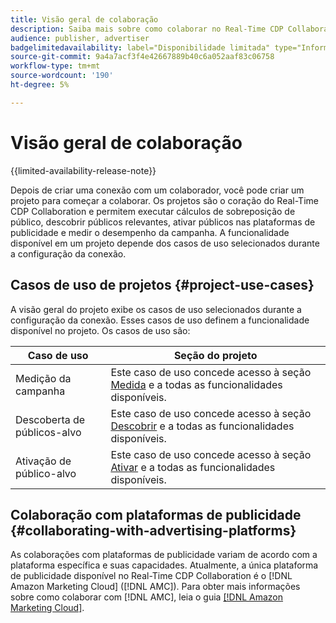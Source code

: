 ```yaml
---
title: Visão geral de colaboração
description: Saiba mais sobre como colaborar no Real-Time CDP Collaboration.
audience: publisher, advertiser
badgelimitedavailability: label="Disponibilidade limitada" type="Informative" url="https://helpx.adobe.com/br/legal/product-descriptions/real-time-customer-data-platform-collaboration.html newtab=true"
source-git-commit: 9a4a7acf3f4e42667889b40c6a052aaf83c06758
workflow-type: tm+mt
source-wordcount: '190'
ht-degree: 5%

---
```


# Visão geral de colaboração

{{limited-availability-release-note}}

Depois de criar uma conexão com um colaborador, você pode criar um projeto para começar a colaborar. Os projetos são o coração do Real-Time CDP Collaboration e permitem executar cálculos de sobreposição de público, descobrir públicos relevantes, ativar públicos nas plataformas de publicidade e medir o desempenho da campanha. A funcionalidade disponível em um projeto depende dos casos de uso selecionados durante a configuração da conexão.

## Casos de uso de projetos {#project-use-cases}

A visão geral do projeto exibe os casos de uso selecionados durante a configuração da conexão. Esses casos de uso definem a funcionalidade disponível no projeto. Os casos de uso são:

| Caso de uso | Seção do projeto |
| --- | --- |
| Medição da campanha | Este caso de uso concede acesso à seção [Medida](/help/guide/collaborate/measure.md) e a todas as funcionalidades disponíveis. |
| Descoberta de públicos-alvo | Este caso de uso concede acesso à seção [Descobrir](/help/guide/collaborate/discover.md) e a todas as funcionalidades disponíveis. |
| Ativação de público-alvo | Este caso de uso concede acesso à seção [Ativar](/help/guide/collaborate/activate.md) e a todas as funcionalidades disponíveis. |

## Colaboração com plataformas de publicidade {#collaborating-with-advertising-platforms}

As colaborações com plataformas de publicidade variam de acordo com a plataforma específica e suas capacidades. Atualmente, a única plataforma de publicidade disponível no Real-Time CDP Collaboration é o [!DNL Amazon Marketing Cloud] ([!DNL AMC]). Para obter mais informações sobre como colaborar com [!DNL AMC], leia o guia [[!DNL Amazon Marketing Cloud]](/help/guide/collaborate/advertising-platforms/amc.md).
